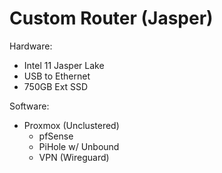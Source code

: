 # Custom Router (Jasper)

Hardware:
+ Intel 11 Jasper Lake
+ USB to Ethernet
+ 750GB Ext SSD

Software:
+ Proxmox (Unclustered)
  + pfSense
  + PiHole w/ Unbound
  + VPN (Wireguard)
